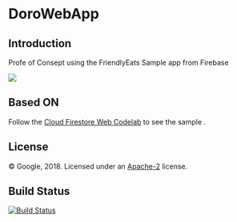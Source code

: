 # DoroWebApp

## Introduction

Profe of Consept using the FriendlyEats Sample app from Firebase


<img src="docs/finished_image.png" />

## Based ON 

Follow the [Cloud Firestore Web Codelab][codelab] to see the sample .

## License

© Google, 2018. Licensed under an [Apache-2](../LICENSE) license.

## Build Status

[![Build Status](https://travis-ci.org/firebase/friendlyeats-web.svg?branch=master)](https://travis-ci.org/firebase/friendlyeats-web)

[codelab]: https://codelabs.developers.google.com/codelabs/firestore-web
[quickstart]: https://github.com/firebase/quickstart-js/tree/master/firestore
[firestore-docs]: https://firebase.google.com/docs/firestore/